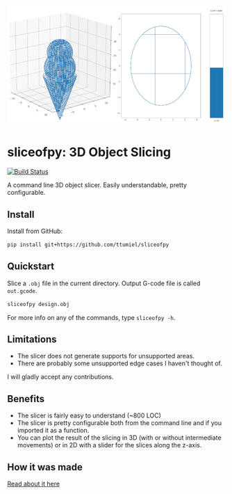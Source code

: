 ![sliceofpy output plots](./sliceofpy_header.jpg)

# sliceofpy: 3D Object Slicing

[![Build Status](https://travis-ci.org/ttumiel/sliceofpy.svg?branch=master)](https://travis-ci.org/ttumiel/sliceofpy)

A command line 3D object slicer. Easily understandable, pretty configurable.

## Install

Install from GitHub:

```bash
pip install git+https://github.com/ttumiel/sliceofpy
```

## Quickstart

Slice a `.obj` file in the current directory. Output G-code file is called `out.gcode`.

```sh
sliceofpy design.obj
```

For more info on any of the commands, type `sliceofpy -h`.

## Limitations

- The slicer does not generate supports for unsupported areas.
- There are probably some unsupported edge cases I haven't thought of.

I will gladly accept any contributions.

## Benefits

- The slicer is fairly easy to understand (~800 LOC)
- The slicer is pretty configurable both from the command line and if you imported it as a function.
- You can plot the result of the slicing in 3D (with or without intermediate movements) or in 2D with a slider for the slices along the z-axis.

## How it was made

[Read about it here](https://ttumiel.github.io/blog/slicer/)
